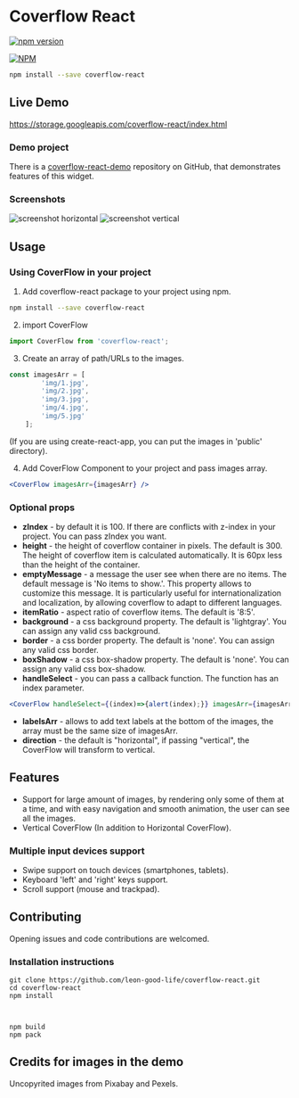 # Coverflow React


[![npm version](https://badge.fury.io/js/coverflow-react.svg)](http://badge.fury.io/js/coverflow-react)

[![NPM](https://nodei.co/npm/coverflow-react.png)](https://nodei.co/npm/coverflow-react/)

```bash
npm install --save coverflow-react
```

## Live Demo
https://storage.googleapis.com/coverflow-react/index.html

### Demo project
There is a [coverflow-react-demo](https://github.com/leon-good-life/coverflow-react-demo) repository on GitHub, that demonstrates features of this widget.

### Screenshots
![screenshot horizontal](https://storage.googleapis.com/coverflow-react/screenshot_horizontal.gif)
![screenshot vertical](https://storage.googleapis.com/coverflow-react/screenshot_vertical.gif)

## Usage
### Using CoverFlow in your project
1. Add coverflow-react package to your project using npm.
```bash
npm install --save coverflow-react
```

2. import CoverFlow
```javascript
import CoverFlow from 'coverflow-react';
```

3. Create an array of path/URLs to the images.
```javascript
const imagesArr = [
        'img/1.jpg',
        'img/2.jpg',
        'img/3.jpg',
        'img/4.jpg',
        'img/5.jpg'
    ];
```
(If you are using create-react-app, you can put the images in 'public' directory).

4. Add CoverFlow Component to your project and pass images array.
```jsx
<CoverFlow imagesArr={imagesArr} />
```



### Optional props
* **zIndex** - by default it is 100. If there are conflicts with z-index in your project. You can pass zIndex you want.
* **height** - the height of coverflow container in pixels. The default is 300. The height of coverflow item is calculated automatically. It is 60px less than the height of the container.
* **emptyMessage** - a message the user see when there are no items. The default message is 'No items to show.'. This property allows to customize this message. It is particularly useful for internationalization and localization, by allowing coverflow to adapt to different languages.
* **itemRatio** - aspect ratio of coverflow items. The default is '8:5'.
* **background** - a css background property. The default is 'lightgray'. You can assign any valid css background.
* **border** - a css border property. The default is 'none'. You can assign any valid css border.
* **boxShadow** - a css box-shadow property. The default is 'none'. You can assign any valid css box-shadow.
* **handleSelect** - you can pass a callback function. The function has an index parameter.
```jsx
<CoverFlow handleSelect={(index)=>{alert(index);}} imagesArr={imagesArr} />
```
* **labelsArr** - allows to add text labels at the bottom of the images, the array must be the same size of imagesArr.
* **direction** - the default is "horizontal", if passing "vertical", the CoverFlow will transform to vertical.

## Features
* Support for large amount of images, by rendering only some of them at a time, and with easy navigation and smooth animation, the user can see all the images.
* Vertical CoverFlow (In addition to Horizontal CoverFlow).
### Multiple input devices support
* Swipe support on touch devices (smartphones, tablets).
* Keyboard 'left' and 'right' keys support.
* Scroll support (mouse and trackpad).

## Contributing
Opening issues and code contributions are welcomed.
### Installation instructions


    git clone https://github.com/leon-good-life/coverflow-react.git
    cd coverflow-react
    npm install



    npm build
    npm pack

    
    
## Credits for images in the demo
Uncopyrited images from Pixabay and Pexels.
